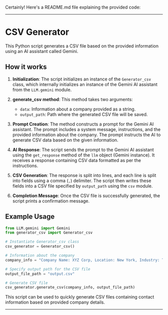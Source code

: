 Certainly! Here's a README.md file explaining the provided code:

---

# CSV Generator

This Python script generates a CSV file based on the provided information using an AI assistant called Gemini.

## How it works

1. **Initialization**: The script initializes an instance of the `Generator_csv` class, which internally initializes an instance of the Gemini AI assistant from the `LLM.gemini` module.

2. **generate_csv method**: This method takes two arguments:
   - `data`: Information about a company provided as a string.
   - `output_path`: Path where the generated CSV file will be saved.

3. **Prompt Creation**: The method constructs a prompt for the Gemini AI assistant. The prompt includes a system message, instructions, and the provided information about the company. The prompt instructs the AI to generate CSV data based on the given information.

4. **AI Response**: The script sends the prompt to the Gemini AI assistant using the `get_response` method of the `llm` object (Gemini instance). It receives a response containing CSV data formatted as per the instructions.

5. **CSV Generation**: The response is split into lines, and each line is split into fields using a comma (`,`) delimiter. The script then writes these fields into a CSV file specified by `output_path` using the `csv` module.

6. **Completion Message**: Once the CSV file is successfully generated, the script prints a confirmation message.

## Example Usage

```python
from LLM.gemini import Gemini
from generator_csv import Generator_csv

# Instantiate Generator_csv class
csv_generator = Generator_csv()

# Information about the company
company_info = "Company Name: XYZ Corp, Location: New York, Industry: Technology"

# Specify output path for the CSV file
output_file_path = "output.csv"

# Generate CSV file
csv_generator.generate_csv(company_info, output_file_path)
```

This script can be used to quickly generate CSV files containing contact information based on provided company details.

---
